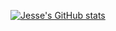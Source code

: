 
[![Jesse's GitHub stats](https://github-readme-stats.vercel.app/api?username=jplepserance)](https://github.com/anuraghazra/github-readme-stats)

